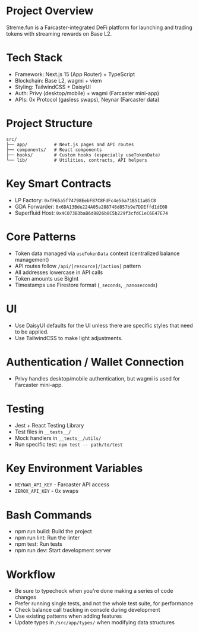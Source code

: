 # Project Overview

Streme.fun is a Farcaster-integrated DeFi platform for launching and trading tokens with streaming rewards on Base L2.

# Tech Stack

- Framework: Next.js 15 (App Router) + TypeScript
- Blockchain: Base L2, wagmi + viem
- Styling: TailwindCSS + DaisyUI
- Auth: Privy (desktop/mobile) + wagmi (Farcaster mini-app)
- APIs: 0x Protocol (gasless swaps), Neynar (Farcaster data)

# Project Structure

```
src/
├── app/          # Next.js pages and API routes
├── components/   # React components
├── hooks/        # Custom hooks (especially useTokenData)
└── lib/          # Utilities, contracts, API helpers
```

# Key Smart Contracts

- LP Factory: `0xfF65a5f74798EebF87C8FdFc4e56a71B511aB5C8`
- GDA Forwarder: `0x6DA13Bde224A05a288748d857b9e7DDEffd1dE08`
- Superfluid Host: `0x4C073B3baB6d8826b8C5b229f3cfdC1eC6E47E74`

# Core Patterns

- Token data managed via `useTokenData` context (centralized balance management)
- API routes follow `/api/[resource]/[action]` pattern
- All addresses lowercase in API calls
- Token amounts use BigInt
- Timestamps use Firestore format (`_seconds`, `_nanoseconds`)

# UI

- Use DaisyUI defaults for the UI unless there are specific styles that need to be applied.
- Use TailwindCSS to make light adjustments.

# Authentication / Wallet Connection

- Privy handles desktop/mobile authentication, but wagmi is used for Farcaster mini-app.

# Testing

- Jest + React Testing Library
- Test files in `__tests__/`
- Mock handlers in `__tests__/utils/`
- Run specific test: `npm test -- path/to/test`

# Key Environment Variables

- `NEYNAR_API_KEY` - Farcaster API access
- `ZEROX_API_KEY` - 0x swaps

# Bash Commands

- npm run build: Build the project
- npm run lint: Run the linter
- npm test: Run tests
- npm run dev: Start development server

# Workflow

- Be sure to typecheck when you're done making a series of code changes
- Prefer running single tests, and not the whole test suite, for performance
- Check balance call tracking in console during development
- Use existing patterns when adding features
- Update types in `/src/app/types/` when modifying data structures
